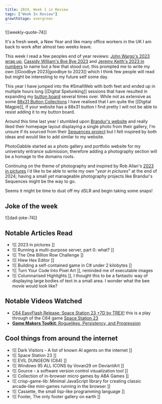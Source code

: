 ```yaml
---
title: 2024, Week 1 in Review
tags: ["Week In Review"]
growthStage: evergreen
---
```


![[weekly-quote-74]]

It's a fresh week, a New Year and like many office workers in the UK I am back to work after almost two weeks leave.

This week I read a few peoples end of year reviews: [John Wargo's 2023 wrap up](https://johnwargo.com/posts/2023/end-of-the-year-2023/), [Cassidy William's Bye Bye 2023](https://blog.cassidoo.co/post/bye-bye-2023/) and [Jeremy Keith's 2023 in numbers](https://adactio.com/journal/20750) to name but a few that stood out; this prompted me to write my own [[Goodbye 2023|goodbye to 2023]] which I think few people will read but might be interesting to my future self some day.

This year I have jumped into the #SmallWeb with both feet and ended up in multiple hours long [[Digital Spelunking]] sessions that have resulted in expanding my [button board](https://photogabble.co.uk/button-board) several times over. While not as extensive as some [88x31 Button Collections](https://photogabble.co.uk/lists/88x31-collection/) I have realised that I am quite the [[Digital Magpie]], if your website has a 88x31 button I find pretty I will not be able to resist adding it to my button board.

Around this time last year I stumbled upon [Brandur's website](https://brandur.org/) and really liked their homepage layout displaying a single photo from their gallery, I'm unsure if its sourced from their  [Sequences project](https://brandur.org/sequences) but I felt inspired by both ideas and would like to add similar to my website.

PhotoGabble started as a photo gallery and portfolio website for my university entrance submission, therefore adding a photography section will be a homage to the domains roots.

Continuing on the theme of photography and inspired by Rob Allan's [2023 in pictures](https://akrabat.com/2023-in-pictures/) i'd like to be able to write my own "*year in pictures*" at the end of 2024; having a small yet manageable photography projects like Brandur's Sequences might be the way to go.

Seems it might be time to dust off my dSLR and begin taking some snaps!

## Joke of the week

![[dad-joke-74]]

## Notable Articles Read
- ![[ 2023 in pictures ]]
- ![[ Running a multi-purpose server, part 0: what? ]]
- ![[ The One Billion Row Challenge ]]
- ![[ Hiew Hex Editor ]]
- ![[ Building a self-contained game in C# under 2 kilobytes ]]
- ![[ Turn Your Code Into Pixel Art ]], reminded me of executable images
- ![[ Columnarised Highlights ]], I thought this to be a fantastic way of displaying large bodies of text in a small area. I wonder what the bee movie would look like?

## Notable Videos Watched
- [C64 EasyFlash Release: Space Station 23 +7D by TREX!](https://www.youtube.com/watch?v=fpk_n3YTEvg) this is a play through of the C64 game [Space Station 23](https://vector5games.itch.io/space-station-23)
- [**Game Makers Toolkit**: Roguelikes, Persistency, and Progression](https://www.youtube.com/watch?v=G9FB5R4wVno)

## Cool things from around the internet
- ![[ Dark Visitors - A list of known AI agents on the internet ]]
- ![[ Space Station 23 ]]
- ![[ EVIL DUNGEON (C64) ]]
- ![[ Windows 95 ALL ICONS by Vovan29 on DeviantArt ]]
- ![[ Gource - a software version control visualization tool ]]
- ![[ Collection of in-browser micro games by ABA Games ]]
- ![[ crisp-game-lib: Minimal JavaScript library for creating classic arcade-like mini-games running in the browser ]]
- ![[ Cassette, the small lisp-like programming language ]]
- ![[ Footer, The only footer gallery on earth ]]